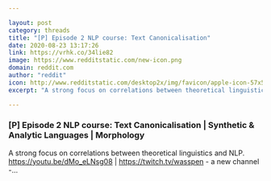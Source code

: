```yaml
---

layout: post
category: threads
title: "[P] Episode 2 NLP course: Text Canonicalisation"
date: 2020-08-23 13:17:26
link: https://vrhk.co/34lie82
image: https://www.redditstatic.com/new-icon.png
domain: reddit.com
author: "reddit"
icon: http://www.redditstatic.com/desktop2x/img/favicon/apple-icon-57x57.png
excerpt: "A strong focus on correlations between theoretical linguistics and NLP. <https://youtu.be/dMo_eLNsg08> | <https://twitch.tv/wasspen> - a new channel -..."

---
```


### [P] Episode 2 NLP course: Text Canonicalisation | Synthetic &amp; Analytic Languages | Morphology

A strong focus on correlations between theoretical linguistics and NLP. <https://youtu.be/dMo_eLNsg08> | <https://twitch.tv/wasspen> - a new channel -...